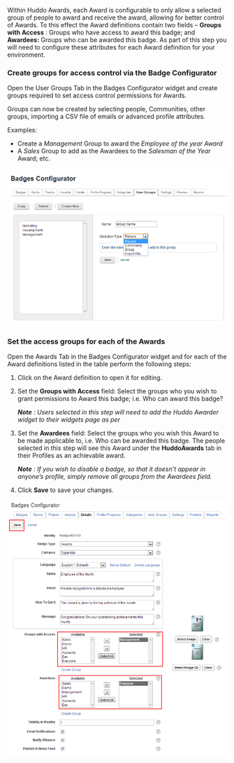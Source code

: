 Within Huddo Awards, each Award is configurable to only allow a selected group of people to award and receive the award, allowing for better control of Awards. To this effect the Award definitions contain two fields – **Groups with Access** : Groups who have access to award this badge; and **Awardees:** Groups who can be awarded this badge. As part of this step you will need to configure these attributes for each Award definition for your environment.

### Create groups for access control via the Badge Configurator

Open the User Groups Tab in the Badges Configurator widget and create groups required to set access control permissions for Awards.

Groups can now be created by selecting people, Communities, other groups, importing a CSV file of emails or advanced profile attributes.

Examples:

- Create a _Management_ Group to award the _Employee of the year Award_
- A _Sales_ Group to add as the Awardees to the _Salesman of the Year_ Award; etc.

![user groups](user_groups.png)

### Set the access groups for each of the Awards

Open the Awards Tab in the Badges Configurator widget and for each of the Award definitions listed in the table perform the following steps:

1. Click on the Award definition to open it for editing.
2. Set the **Groups with Access** field: Select the groups who you wish to grant permissions to Award this badge; i.e. Who can award this badge?
    
    **_Note_** _: Users selected in this step will need to add the Huddo Awarder widget to their widgets page as per_

3. Set the **Awardees** field: Select the groups who you wish this Award to be made applicable to, i.e. Who can be awarded this badge. The people selected in this step will see this Award under the **HuddoAwards** tab in their Profiles as an achievable award.

    **_Note_** _: If you wish to disable a badge, so that it doesn’t appear in anyone’s profile, simply remove all groups from the Awardees field._

4. Click **Save** to save your changes.

![award config](award_config.png)
